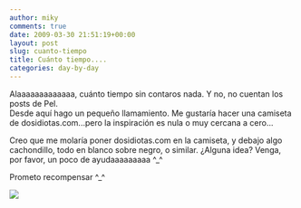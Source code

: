 ```yaml
---
author: miky
comments: true
date: 2009-03-30 21:51:19+00:00
layout: post
slug: cuanto-tiempo
title: Cuánto tiempo....
categories: day-by-day
---
```


Alaaaaaaaaaaaaa, cuánto tiempo sin contaros nada. Y no, no cuentan los posts de Pel.  
Desde aquí hago un pequeño llamamiento. Me gustaría hacer una camiseta de dosidiotas.com...pero la inspiración es nula o muy cercana a cero...  
  
Creo que me molaría poner dosidiotas.com en la camiseta, y debajo algo cachondillo, todo en blanco sobre negro, o similar. ¿Alguna idea? Venga, por favor, un poco de ayudaaaaaaaaa ^_^  
  
Prometo recompensar ^_^  
  


![](http://img.zemanta.com/pixy.gif?x-id=2c28613b-42fe-8d7b-bdb4-87c01c6b3d54)
